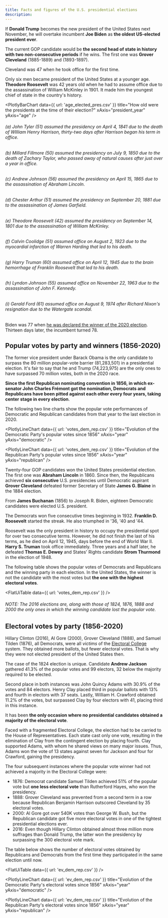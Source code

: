 ```yaml
---
title: Facts and figures of the U.S. presidential elections
description: 
---
```


If **Donald Trump** becomes the new president of the United States next November, he will overtake incumbent **Joe Biden** as **the oldest US-elected president ever**.

The current GOP candidate would be **the second head of state in history with two non-consecutive periods** if he wins. The first one was **Grover Cleveland** (1885-1889) and (1893-1897).

Cleveland was 47 when he took office for the first time. 

Only six men became president of the United States at a younger age. **Theodore Roosevelt** was 42 years old when he had to assume office due to the assassination of William McKinley in 1901. It made him the youngest chief of state in the country's history.

<PlotlyBarChart
  data={{
    url: 'age_elected_pres.csv'
  }}
  title="How old were the presidents at the time of their election?"
  xAxis="president_year"
  yAxis="age"
/>
###### *(a) John Tyler (51) assumed the presidency on April 4, 1841 due to the death of WIlliam Henry Harrison, thirty-two days after Harrison began his term in office.*
###### *(b) Millard Fillmore (50) assumed the presidency on July 9, 1850 due to the death of Zachary Taylor, who passed away of natural causes after just over a year in office.*
###### *(c) Andrew Johnson (56) assumed the presidency on April 15, 1865 due to the assassination of Abraham Lincoln.*
###### *(d) Chester Arthur (51) assumed the presidency on September 20, 1881 due to the assassination of James Garfield.*
###### *(e) Theodore Roosevelt (42) assumed the presidency on September 14, 1801 due to the assassination of William McKinley.*
###### *(f) Calvin Coolidge (51) assumed office on August 2, 1923 due to the myocardial infarction of Warren Harding that led to his death.*
###### *(g) Harry Truman (60) assumed office on April 12, 1945 due to the brain hemorrhage of Franklin Roosevelt that led to his death.*
###### *(h) Lyndon Johnson (55) assumed office on November 22, 1963 due to the assassination of John F. Kennedy.*
###### *(i) Gerald Ford (61) assumed office on August 9, 1974 after Richard Nixon's resignation due to the Watergate scandal.*

Biden was 77 when [he was declared the winner of the 2020 election](https://apnews.com/article/joe-biden-wins-white-house-ap-fd58df73aa677acb74fce2a69adb71f9). Thirteen days later, the incumbent turned 78.

## Popular votes by party and winners (1856-2020)

The former vice president under Barack Obama is the only candidate to surpass the 80 million popular-vote barrier (81,283,501) in a presidential election. It's fair to say that he and Trump (74,223,975) are the only ones to have surpassed 70 million votes, both in the 2020 race.

**Since the first Republican nominating convention in 1856, in which ex-senator John Charles Frémont got the nomination, Democrats and Republicans have been pitted against each other every four years, taking center stage in every election**.

The following two line charts show the popular vote performances of Democratic and Republican candidates from that year to the last election in 2020.

<PlotlyLineChart
  data={{
    url: 'votes_dem_rep.csv'
  }}
  title="Evolution of the Democratic Party's popular votes since 1856"
  xAxis="year"
  yAxis="democratic"
/>

<PlotlyLineChart
  data={{
    url: 'votes_dem_rep.csv'
  }}
  title="Evolution of the Republican Party's popular votes since 1856"
  xAxis="year"
  yAxis="republican"
/>

Twenty-four GOP candidates won the United States presidential election. The first one was **Abraham Lincoln** in 1860. Since then, the Republicans achieved **six consecutive** U.S. presidencies until Democratic aspirant **Grover Cleveland** defeated former Secretary of State **James G. Blaine** in the 1884 election.

From **James Buchanan** (1856) to Joseph R. Biden, eighteen Democratic candidates were elected U.S. president.

The Democrats won five consecutive times beginning in 1932. **Franklin D. Roosevelt** started the streak. He also triumphed in '36, '40 and '44. 

Roosevelt was the only president in history to occupy the presidential spot for over two consecutive terms. However, he did not finish the last of his terms, as he died on April 12, 1945, days before the end of World War II. **Harry S. Truman** took office immediately. Three years and a half later, he defeated **Thomas E. Dewey** and States' Rights candidate **Strom Thurmond** in the election of 1948.

The following table shows the popular votes of Democrats and Republicans and the winning party in each election. In the United States, the winner is not the candidate with the most votes but **the one with the highest electoral votes**.

<FlatUiTable data={{ url: 'votes_dem_rep.csv' }} />
###### *NOTE: The 2016 elections are, along with those of 1824, 1876, 1888 and 2000 the only ones in which the winning candidate lost the popular vote.*

## Electoral votes by party (1856-2020)

Hillary Clinton (2016), Al Gore (2000), Grover Cleveland (1888), and Samuel Tilden (1876), all Democrats, were all *victims* of the [Electoral College](https://www.archives.gov/electoral-college/about) system. They obtained more ballots, but fewer electoral votes. That is why they were not elected president of the United States then.

The case of the 1824 election is unique. Candidate **Andrew Jackson** gathered 41.3% of the popular votes and 99 electors, 32 below the majority required to be elected. 

Second place in both instances was John Quincy Adams with 30.9% of the votes and 84 electors. Henry Clay placed third in popular ballots with 13% and fourth in electors with 37 seats. Lastly, William H. Crawford obtained 11.2% of the votes, but surpassed Clay by four electors with 41, placing third in this instance. 

It has been **the only occasion where no presidential candidates obtained a majority of the electoral vote**.

Faced with a fragmented Electoral College, the election had to be carried to the House of Representatives. Each state cast only one vote, resulting in the elimination of Clay from the contingent election by placing fourth. Clay supported Adams, with whom he shared views on many major issues. Thus, Adams won the vote of 13 states against seven for Jackson and four for Crawford, gaining the presidency.

The four subsequent instances where the popular vote winner had not achieved a majority in the Electoral College were:

- 1876: Democrat candidate Samuel Tilden achieved 51% of the popular vote but **one less electoral vote** than Rutherford Hayes, who won the presidency.
- 1888: Grover Cleveland was prevented from a second term in a row because Republican Benjamin Harrison outscored Cleveland by 35 electoral votes.
- 2000: Al Gore got over 540K votes than George W. Bush, but the Republican candidate got five more electoral votes in one of the tightest presidential elections ever.
- 2016: Even though Hillary Clinton obtained almost three million more suffrages than Donald Trump, the latter won the presidency by surpassing the 300 electoral vote mark.

The table below shows the number of electoral votes obtained by Republicans and Democrats from the first time they participated in the same election until now.

<FlatUiTable data={{ url: 'ev_dem_rep.csv' }} />

<PlotlyLineChart
  data={{
    url: 'ev_dem_rep.csv'
  }}
  title="Evolution of the Democratic Party's electoral votes since 1856"
  xAxis="year"
  yAxis="democratic"
/>

<PlotlyLineChart
  data={{
    url: 'ev_dem_rep.csv'
  }}
  title="Evolution of the Republican Party's electoral votes since 1856"
  xAxis="year"
  yAxis="republican"
/>
